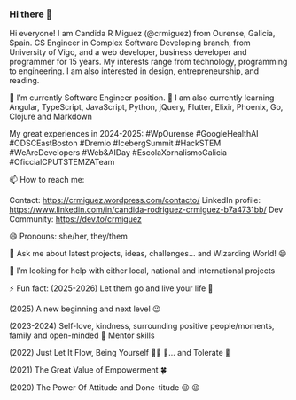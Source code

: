 ### Hi there 👋

Hi everyone! I am Candida R Miguez (@crmiguez) from Ourense, Galicia, Spain. CS Engineer in Complex Software Developing branch, from University of Vigo, and a web developer, business developer and programmer for 15 years. My interests range from technology, programming to engineering. I am also interested in design, entrepreneurship, and reading.

🔭 I’m currently Software Engineer position. 🌱 I am also currently learning Angular, TypeScript, JavaScript, Python, jQuery, Flutter, Elixir, Phoenix, Go, Clojure and Markdown

My great experiences in 2024-2025: #WpOurense #GoogleHealthAI #ODSCEastBoston #Dremio #IcebergSummit #HackSTEM #WeAreDevelopers #Web&AIDay #EscolaXornalismoGalicia #OficcialCPUTSTEMZATeam

📫 How to reach me: 

Contact: https://crmiguez.wordpress.com/contacto/
LinkedIn profile: https://www.linkedin.com/in/candida-rodriguez-crmiguez-b7a4731bb/
Dev Community: https://dev.to/crmiguez

😄 Pronouns: she/her, they/them

💬 Ask me about latest projects, ideas, challenges... and Wizarding World! 😄

🤔 I’m looking for help with either local, national and international projects

⚡ Fun fact:
(2025-2026) Let them go and live your life 💙

(2025) A new beginning and next level 😉

(2023-2024) Self-love, kindness, surrounding positive people/moments, family and open-minded 💝 Mentor skills

(2022) Just Let It Flow, Being Yourself 🏊‍♀️ 💖... and Tolerate 🌝

(2021) The Great Value of Empowerment 🍀

(2020) The Power Of Attitude and Done-titude :wink: :wink:

